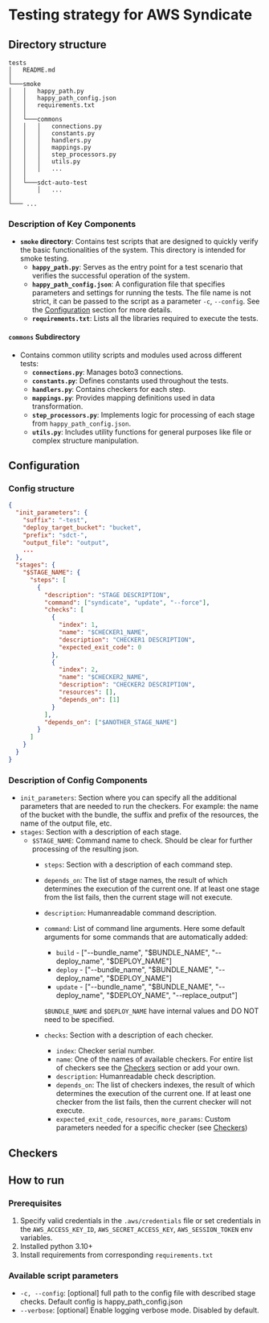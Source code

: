 # Testing strategy for AWS Syndicate

## Directory structure
```
tests
│   README.md  
│
└───smoke
│   │   happy_path.py
│   │   happy_path_config.json
│   │   requirements.txt
│   │
│   └───commons
│   │   │   connections.py
│   │   │   constants.py
│   │   │   handlers.py
│   │   │   mappings.py
│   │   │   step_processors.py
│   │   │   utils.py
│   │   │   ...
│   │
│   └───sdct-auto-test
│       │   ...
│   
└─── ...
```

### Description of Key Components

- **`smoke` directory**: Contains test scripts that are designed to quickly verify the basic functionalities of the system. This directory is intended for smoke testing.
  - **`happy_path.py`**: Serves as the entry point for a test scenario that verifies the successful operation of the system.
  - **`happy_path_config.json`**: A configuration file that specifies parameters and settings for running the tests. The file name is not strict, it can be passed to the script as a parameter `-c`, `--config`. See the [Configuration](#configuration) section for more details.
  - **`requirements.txt`**: Lists all the libraries required to execute the tests.

#### `commons` Subdirectory
- Contains common utility scripts and modules used across different tests:
  - **`connections.py`**: Manages boto3 connections.
  - **`constants.py`**: Defines constants used throughout the tests.
  - **`handlers.py`**: Contains checkers for each step.
  - **`mappings.py`**: Provides mapping definitions used in data transformation.
  - **`step_processors.py`**: Implements logic for processing of each stage from `happy_path_config.json`.
  - **`utils.py`**: Includes utility functions for general purposes like file or complex structure manipulation.

## Configuration

### Config structure
```json
{
  "init_parameters": {
    "suffix": "-test",
    "deploy_target_bucket": "bucket",
    "prefix": "sdct-",
    "output_file": "output",
    ...
  },
  "stages": {
    "$STAGE_NAME": {
      "steps": [
        {
          "description": "STAGE DESCRIPTION",
          "command": ["syndicate", "update", "--force"],
          "checks": [
            {
              "index": 1,
              "name": "$CHECKER1_NAME",
              "description": "CHECKER1 DESCRIPTION",
              "expected_exit_code": 0
            },
            {
              "index": 2,
              "name": "$CHECKER2_NAME",
              "description": "CHECKER2 DESCRIPTION",
              "resources": [],
              "depends_on": [1]
            }
          ],
          "depends_on": ["$ANOTHER_STAGE_NAME"]
        }
      ]
    }
  }
}
```

### Description of Config Components
- `init_parameters`: Section where you can specify all the additional parameters that are needed to run the checkers. For example: the name of the bucket with the bundle, the suffix and prefix of the resources, the name of the output file, etc.
- `stages`: Section with a description of each stage.
  - `$STAGE_NAME`: Command name to check. Should be clear for further processing of the resulting json.
    - `steps`: Section with a description of each command step. 
    - `depends_on`: The list of stage names, the result of which determines the execution of the current one. If at least one stage from the list fails, then the current stage will not execute.
    - `description`: Humanreadable command description.
    - `command`: List of command line arguments. Here some default arguments for some commands that are automatically added:
      - `build` - ["--bundle_name", "$BUNDLE_NAME", "--deploy_name", "$DEPLOY_NAME"]
      - `deploy` - ["--bundle_name", "$BUNDLE_NAME", "--deploy_name", "$DEPLOY_NAME"]
      - `update` - ["--bundle_name", "$BUNDLE_NAME", "--deploy_name", "$DEPLOY_NAME", "--replace_output"]
    
      `$BUNDLE_NAME` and `$DEPLOY_NAME` have internal values and DO NOT need to be specified.
    - `checks`: Section with a description of each checker.
      - `index`: Checker serial number.
      - `name`: One of the names of available checkers. For entire list of checkers see the [Checkers](#checkers) section or add your own.
      - `description`: Humanreadable check description.
      - `depends_on`: The list of checkers indexes, the result of which determines the execution of the current one. If at least one checker from the list fails, then the current checker will not execute.
      - `expected_exit_code`, `resources`, `more_params`: Custom parameters needed for a specific checker (see [Checkers](#checkers))

## Checkers

## How to run
### Prerequisites
1. Specify valid credentials in the `.aws/credentials` file or set credentials in the `AWS_ACCESS_KEY_ID`, `AWS_SECRET_ACCESS_KEY`, `AWS_SESSION_TOKEN` env variables.
2. Installed python 3.10+
3. Install requirements from corresponding `requirements.txt`

### Available script parameters
  - `-c, --config`: [optional] full path to the config file with described stage checks. Default config is happy_path_config.json
  - `--verbose`: [optional] Enable logging verbose mode. Disabled by default.
